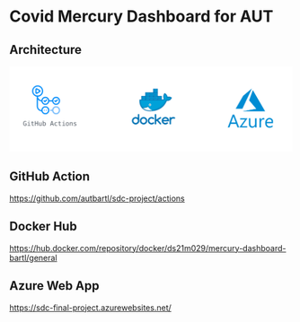 # Covid Mercury Dashboard for AUT

## Architecture

![Alt text](architecture.png "Title")


## GitHub Action

https://github.com/autbartl/sdc-project/actions


## Docker Hub

https://hub.docker.com/repository/docker/ds21m029/mercury-dashboard-bartl/general


## Azure Web App

https://sdc-final-project.azurewebsites.net/
